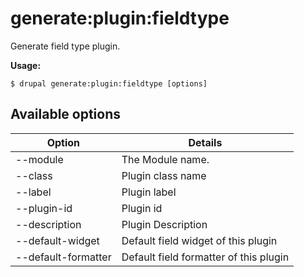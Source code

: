 # generate:plugin:fieldtype
Generate field type plugin.

**Usage:**
```
$ drupal generate:plugin:fieldtype [options]
```

## Available options
Option | Details
-------|-------------
--module | The Module name.
--class | Plugin class name
--label | Plugin label
--plugin-id | Plugin id
--description | Plugin Description
--default-widget | Default field widget of this plugin
--default-formatter | Default field formatter of this plugin
